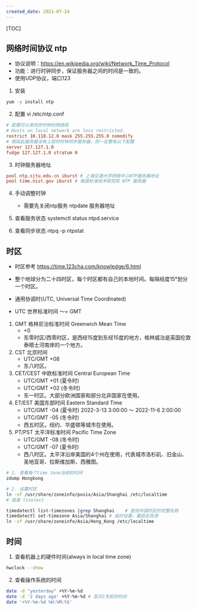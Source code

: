 ```yaml
---
created_date: 2021-07-24
---
```


[TOC]

## 网络时间协议 ntp
- 协议说明：https://en.wikipedia.org/wiki/Network_Time_Protocol
- 功能：进行时钟同步，保证服务器之间的时间是一致的。
- 使用UDP协议，端口123

1. 安装
```bash
yum -y install ntp
```
2.  配置
vi /etc/ntp.conf
```conf 
# 配置可以来同步时钟的网络段
# Hosts on local network are less restricted.
restrict 10.118.12.0 mask 255.255.255.0 nomodify
# 假如此服务器没有上层的时钟同步服务器，则一定要有以下配置
server 127.127.1.0
fudge 127.127.1.0 stratum 0
```
3. 时钟服务器地址
```conf
pool ntp.sjtu.edu.cn iburst # 上海交通大学网络中心NTP服务器地址
pool time.nist.gov iburst # 美国标准技术研究院 NTP 服务器
```

4. 手动调整时钟
    - 需要先关闭ntp服务
    ntpdate 服务器地址

5. 查看服务状态
    systemctl status ntpd.service

6. 查看同步状态
    ntpq -p
    ntpstat

## 时区
- 时区参考 https://time.123cha.com/knowledge/6.html

- 整个地球分为二十四时区，每个时区都有自己的本地时间。每隔经度15°划分一个时区。
- 通用协调时(UTC, Universal Time Coordinated)
- UTC 世界标准时间 ～= GMT

1. GMT 格林尼治标准时间 Greenwich Mean Time
    - +0
    - 东零时区/西零时区，是西经15度到东经15度的地方，格林威治是英国伦敦泰晤士河南岸的一个地方。
2. CST 北京时间
    - UTC/GMT +08
    - 东八时区。
3. CET/CEST  中欧标准时间 Central European Time
    - UTC/GMT +01 (夏令时)
    - UTC/GMT +02 (冬令时)
    - 东一时区。大部分欧洲国家和部分北非国家在使用。
4. ET/EST 美国东部时间 Eastern Standard Time
    - UTC/GMT -04 (夏令时) 2022-3-13 3:00:00 ～ 2022-11-6 2:00:00
    - UTC/GMT -05 (冬令时)
    - 西五时区。纽约、华盛顿等城市在使用。
5. PT/PST 太平洋标准时间 Pacific Time Zone
    - UTC/GMT -08 (冬令时)
    - UTC/GMT -07 (夏令时)
    - 西八时区。太平洋沿岸美国的4个州在使用，代表城市洛杉矶、旧金山、圣地亚哥、拉斯维加斯、西雅图。

```bash
# 1. 查看每个time zone当前的时间
zdump Hongkong

# 2. 设置时区
ln -sf /usr/share/zoneinfo/posix/Asia/Shanghai /etc/localtime
# 或者 tzselect

timedatectl list-timezones |grep Shanghai    # 查找中国时区的完整名称
timedatectl set-timezone Asia/Shanghai # 临时设置，重启后失效
ln -sf /usr/share/zoneinfo/Asia/Hong_Kong /etc/localtime
```


## 时间
1. 查看机器上的硬件时间(always in local time zone)
```bash
hwclock --show
```

2. 查看操作系统的时间
```bash
date -d "yesterday" +%Y-%m-%d
date -d '2 days ago' +%Y-%m-%d # 显示2天前的时间
date '+%Y-%m-%d %H:%M:%S'
```